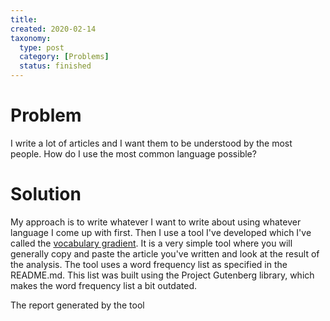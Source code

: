```yaml
---
title:
created: 2020-02-14
taxonomy:
  type: post
  category: [Problems]
  status: finished
---
```


# Problem
I write a lot of articles and I want them to be understood by the most people. How do I use the most common language possible?

# Solution
My approach is to write whatever I want to write about using whatever language I come up with first. Then I use a tool I've developed which I've called the [vocabulary gradient](https://github.com/tomzx/vocabulary-gradient). It is a very simple tool where you will generally copy and paste the article you've written and look at the result of the analysis. The tool uses a word frequency list as specified in the README.md. This list was built using the Project Gutenberg library, which makes the word frequency list a bit outdated.

The report generated by the tool
